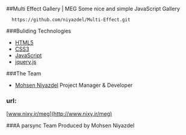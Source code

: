 ##Multi Effect Gallery | MEG
Some nice and simple JavaScript Gallery

```
  https://github.com/niyazdel/Multi-Effect.git
```


###Buliding Technologies
* [HTML5](http://www.w3c.org/html5)
* [CSS3](http://www.w3c.org/css3)
* [JavaScript](http://www.mdn.org)
* [jquery.js](http://jquery.com/)


###The Team
* [Mohsen Niyazdel](https://github.com/niyazdel) Project Manager & Developer

### url: ###
[www.nixy.ir/meg](http://www.nixy.ir/meg)

###A parsync Team
Produced by Mohsen Niyazdel